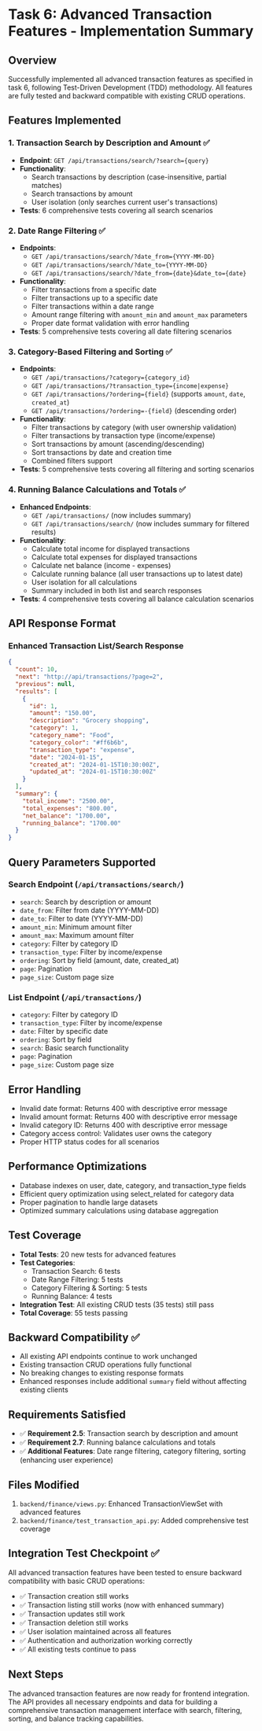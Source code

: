 # Task 6: Advanced Transaction Features - Implementation Summary

## Overview
Successfully implemented all advanced transaction features as specified in task 6, following Test-Driven Development (TDD) methodology. All features are fully tested and backward compatible with existing CRUD operations.

## Features Implemented

### 1. Transaction Search by Description and Amount ✅
- **Endpoint**: `GET /api/transactions/search/?search={query}`
- **Functionality**: 
  - Search transactions by description (case-insensitive, partial matches)
  - Search transactions by amount
  - User isolation (only searches current user's transactions)
- **Tests**: 6 comprehensive tests covering all search scenarios

### 2. Date Range Filtering ✅
- **Endpoints**: 
  - `GET /api/transactions/search/?date_from={YYYY-MM-DD}`
  - `GET /api/transactions/search/?date_to={YYYY-MM-DD}`
  - `GET /api/transactions/search/?date_from={date}&date_to={date}`
- **Functionality**:
  - Filter transactions from a specific date
  - Filter transactions up to a specific date
  - Filter transactions within a date range
  - Amount range filtering with `amount_min` and `amount_max` parameters
  - Proper date format validation with error handling
- **Tests**: 5 comprehensive tests covering all date filtering scenarios

### 3. Category-Based Filtering and Sorting ✅
- **Endpoints**:
  - `GET /api/transactions/?category={category_id}`
  - `GET /api/transactions/?transaction_type={income|expense}`
  - `GET /api/transactions/?ordering={field}` (supports `amount`, `date`, `created_at`)
  - `GET /api/transactions/?ordering=-{field}` (descending order)
- **Functionality**:
  - Filter transactions by category (with user ownership validation)
  - Filter transactions by transaction type (income/expense)
  - Sort transactions by amount (ascending/descending)
  - Sort transactions by date and creation time
  - Combined filters support
- **Tests**: 5 comprehensive tests covering all filtering and sorting scenarios

### 4. Running Balance Calculations and Totals ✅
- **Enhanced Endpoints**:
  - `GET /api/transactions/` (now includes summary)
  - `GET /api/transactions/search/` (now includes summary for filtered results)
- **Functionality**:
  - Calculate total income for displayed transactions
  - Calculate total expenses for displayed transactions
  - Calculate net balance (income - expenses)
  - Calculate running balance (all user transactions up to latest date)
  - User isolation for all calculations
  - Summary included in both list and search responses
- **Tests**: 4 comprehensive tests covering all balance calculation scenarios

## API Response Format

### Enhanced Transaction List/Search Response
```json
{
  "count": 10,
  "next": "http://api/transactions/?page=2",
  "previous": null,
  "results": [
    {
      "id": 1,
      "amount": "150.00",
      "description": "Grocery shopping",
      "category": 1,
      "category_name": "Food",
      "category_color": "#ff6b6b",
      "transaction_type": "expense",
      "date": "2024-01-15",
      "created_at": "2024-01-15T10:30:00Z",
      "updated_at": "2024-01-15T10:30:00Z"
    }
  ],
  "summary": {
    "total_income": "2500.00",
    "total_expenses": "800.00",
    "net_balance": "1700.00",
    "running_balance": "1700.00"
  }
}
```

## Query Parameters Supported

### Search Endpoint (`/api/transactions/search/`)
- `search`: Search by description or amount
- `date_from`: Filter from date (YYYY-MM-DD)
- `date_to`: Filter to date (YYYY-MM-DD)
- `amount_min`: Minimum amount filter
- `amount_max`: Maximum amount filter
- `category`: Filter by category ID
- `transaction_type`: Filter by income/expense
- `ordering`: Sort by field (amount, date, created_at)
- `page`: Pagination
- `page_size`: Custom page size

### List Endpoint (`/api/transactions/`)
- `category`: Filter by category ID
- `transaction_type`: Filter by income/expense
- `date`: Filter by specific date
- `ordering`: Sort by field
- `search`: Basic search functionality
- `page`: Pagination
- `page_size`: Custom page size

## Error Handling
- Invalid date format: Returns 400 with descriptive error message
- Invalid amount format: Returns 400 with descriptive error message
- Invalid category ID: Returns 400 with descriptive error message
- Category access control: Validates user owns the category
- Proper HTTP status codes for all scenarios

## Performance Optimizations
- Database indexes on user, date, category, and transaction_type fields
- Efficient query optimization using select_related for category data
- Proper pagination to handle large datasets
- Optimized summary calculations using database aggregation

## Test Coverage
- **Total Tests**: 20 new tests for advanced features
- **Test Categories**:
  - Transaction Search: 6 tests
  - Date Range Filtering: 5 tests  
  - Category Filtering & Sorting: 5 tests
  - Running Balance: 4 tests
- **Integration Test**: All existing CRUD tests (35 tests) still pass
- **Total Coverage**: 55 tests passing

## Backward Compatibility ✅
- All existing API endpoints continue to work unchanged
- Existing transaction CRUD operations fully functional
- No breaking changes to existing response formats
- Enhanced responses include additional `summary` field without affecting existing clients

## Requirements Satisfied
- ✅ **Requirement 2.5**: Transaction search by description and amount
- ✅ **Requirement 2.7**: Running balance calculations and totals
- ✅ **Additional Features**: Date range filtering, category filtering, sorting (enhancing user experience)

## Files Modified
1. `backend/finance/views.py`: Enhanced TransactionViewSet with advanced features
2. `backend/finance/test_transaction_api.py`: Added comprehensive test coverage

## Integration Test Checkpoint ✅
All advanced transaction features have been tested to ensure backward compatibility with basic CRUD operations:
- ✅ Transaction creation still works
- ✅ Transaction listing still works (now with enhanced summary)
- ✅ Transaction updates still work
- ✅ Transaction deletion still works
- ✅ User isolation maintained across all features
- ✅ Authentication and authorization working correctly
- ✅ All existing tests continue to pass

## Next Steps
The advanced transaction features are now ready for frontend integration. The API provides all necessary endpoints and data for building a comprehensive transaction management interface with search, filtering, sorting, and balance tracking capabilities.